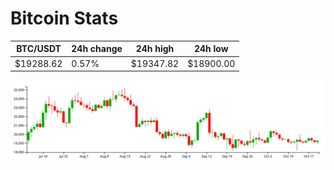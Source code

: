 # Bitcoin Stats

BTC/USDT|24h change|24h high|24h low|
|---|---|---|---|
|$19288.62|0.57%|$19347.82|$18900.00|

<img src="./chart.svg">
